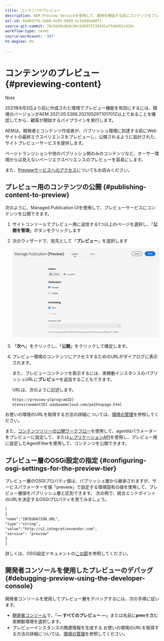 ```yaml
---
title: コンテンツのプレビュー
description: AEM Preview Serviceを使用して、運用を開始する前にコンテンツをプレビューする方法を説明します。
exl-id: 6b4b57f6-2e66-4c83-94d9-bc1e0daab0f3
source-git-commit: 78c5649c6b9c04cb459f5730161affeb452c916c
workflow-type: tm+mt
source-wordcount: '387'
ht-degree: 0%

---
```


# コンテンツのプレビュー {#previewing-content}

>[!NOTE]
>
>2021年8月3日より前に作成された環境でプレビュー機能を有効にするには、環境のバージョンがAEM 2021.05.5368.20210529T101701Z以上であることを確認してから、顧客が開始するパイプラインを実行します。

AEMは、開発者とコンテンツ作成者が、パブリッシュ環境に到達する前にWebサイトの最終エクスペリエンスをプレビューし、公開されるように設計された、サイトプレビューサービスを提供します。

ページトランジションや他のパブリッシュ側のみのコンテンツなど、オーサー環境からは見えないページエクスペリエンスのプレビューを容易にします。

また、[Previewサービスへのアクセス](/help/implementing/cloud-manager/manage-environments.md#access-preview-service)についてもお読みください。

## プレビュー用のコンテンツの公開 {#publishing-content-to-preview}

次のように、Managed Publication UIを使用して、プレビューサービスにコンテンツを公開できます。

1. サイトコンソールでプレビュー用に送信する1つ以上のページを選択し、「**公開を管理**」ボタンをクリックします
1. 次のウィザードで、宛先として「**プレビュー**」を選択します

   ![管理公開](/help/sites-cloud/authoring/assets/previewmanagedpublication.png)

1. 「**次へ**」をクリックし、「**公開**」をクリックして確定します。

1. プレビュー環境のコンテンツにアクセスするためのURLがダイアログに表示されます。

   また、プレビューコンテンツを表示するには、実稼動インスタンスのパブリッシュURLに&#x200B;**プレビュー**&#x200B;を追加することもできます。

   URLは、次のように記述します。

   ```
   https://preview-p[programID]-e[environmentID].adobeaemcloud.com/pathtopage.html
   ```

お使いの環境のURLを取得する方法の詳細については、[環境の管理](/help/implementing/cloud-manager/manage-environments.md)を参照してください。

また、[コンテンツツリーの公開ワークフロー](/help/operations/replication.md#publish-content-tree-workflow)を使用して、agentIdパラメーターをプレビューに設定して、または[レプリケーションAPI](/help/operations/replication.md#replication-api)を使用し、プレビュー用に設定したAgentFilterを使用して、コンテンツを公開できます。

## プレビュー層のOSGi設定の指定 {#configuring-osgi-settings-for-the-preview-tier}

プレビュー層のOSGIプロパティ値は、パブリッシュ層から継承されますが、サービスパラメーターを値「preview」で設定する環境固有の値を使用して、プレビュー層値をパブリッシュ層と区別できます。 次の例で、統合エンドポイントのURLを決定するOSGiプロパティを見てみましょう。

```
[
{
"name":"INTEGRATION_URL",
"type":"string",
"value":"http://s2.integrationvendor.com",
"service": "preview"
}
]
```

詳しくは、OSGi設定ドキュメントの[この節](/help/implementing/deploying/configuring-osgi.md#author-vs-publish-configuration)を参照してください。

## 開発者コンソールを使用したプレビューのデバッグ {#debugging-preview-using-the-developer-console}

開発者コンソールを使用してプレビュー層をデバッグするには、次の手順に従います。

* [開発者コンソール](/help/implementing/developing/introduction/development-guidelines.md#aem-as-a-cloud-service-development-tools)で、「**— すべてのプレビュー —**」または名前に&#x200B;**prev**&#x200B;を含む実稼動環境を選択します。
* プレビューインスタンスの関連情報を生成する
お使いの環境のURLを取得する方法の詳細については、[環境の管理](/help/implementing/cloud-manager/manage-environments.md)を参照してください。
